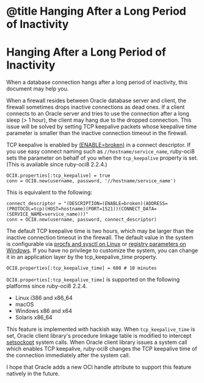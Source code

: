 # @title Hanging After a Long Period of Inactivity

Hanging After a Long Period of Inactivity
=========================================

When a database connection hangs after a long period of inactivity,
this document may help you.

When a firewall resides between Oracle database server and client, the
firewall sometimes drops inactive connections as dead ones. If a
client connects to an Oracle server and tries to use the connection
after a long sleep (> 1 hour), the client may hang due to the
dropped connection. This issue will be solved by setting TCP keepalive
packets whose keepalive time parameter is smaller than the inactive
connection timeout in the firewall.

TCP keepalive is enabled by [(ENABLE=broken)][] in a connect
descriptor. If you use easy connect naming such as `//hostname/service_name`,
ruby-oci8 sets the parameter on behalf of you when the `tcp_keepalive`
property is set. (This is available since ruby-oci8 2.2.4.)

    OCI8.properties[:tcp_keepalive] = true
    conn = OCI8.new(username, password, '//hostname/service_name')

This is equivalent to the following:

    connect_descriptor = "(DESCRIPTION=(ENABLE=broken)(ADDRESS=(PROTOCOL=tcp)(HOST=hostname)(PORT=1521))(CONNECT_DATA=(SERVICE_NAME=service_name)))"
    conn = OCI8.new(username, password, connect_descriptor)

The default TCP keepalive time is two hours, which may be larger
than the inactive connection timeout in the firewall. The default
value in the system is configurable via [procfs and sysctl on Linux][]
or [registry parameters on Windows][]. If you have no privilege to
customize the system, you can change it in an application layer
by the tcp_keepalive_time property.

    OCI8.properties[:tcp_keepalive_time] = 600 # 10 minutes

`OCI8.properties[:tcp_keepalive_time]` is supported on the following
platforms since ruby-oci8 2.2.4.

* Linux i386 and x86_64
* macOS
* Windows x86 and x64
* Solaris x86_64

This feature is implemented with hackish way. When
`tcp_keepalive_time` is set, Oracle client library's
procedure linkage table is modified to intercept [setsockopt][] system
calls. When Oracle client library issues a system call which enables
TCP keepalive, ruby-oci8 changes the TCP keepalive time of the
connection immediately after the system call.

I hope that Oracle adds a new OCI handle attribute to support this
feature natively in the future.

[(ENABLE=broken)]: https://docs.oracle.com/database/121/NETRF/tnsnames.htm#CHDCDGCE
[procfs and sysctl on Linux]: http://tldp.org/HOWTO/TCP-Keepalive-HOWTO/usingkeepalive.html
[registry parameters on Windows]: https://blogs.technet.microsoft.com/nettracer/2010/06/03/things-that-you-may-want-to-know-about-tcp-keepalives/
[plthook]: https://github.com/kubo/plthook
[setsockopt]: http://pubs.opengroup.org/onlinepubs/9699919799/functions/setsockopt.html
